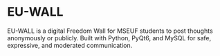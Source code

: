 # EU-WALL
EU-WALL is a digital Freedom Wall for MSEUF students to post thoughts anonymously or publicly. Built with Python, PyQt6, and MySQL for safe, expressive, and moderated communication.
